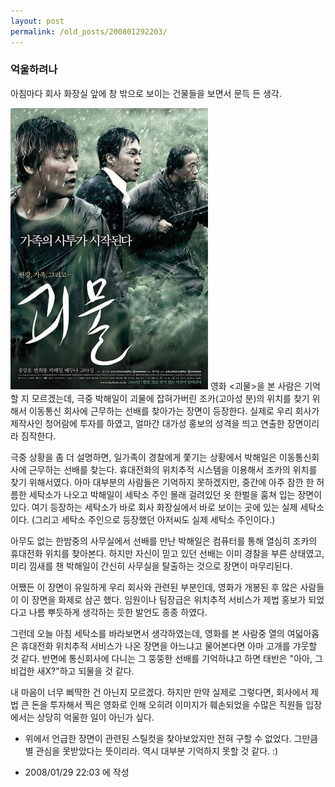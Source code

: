 ```yaml
---
layout: post
permalink: /old_posts/200801292203/
---
```


### 억울하려나

아침마다 회사 화장실 앞에 창 밖으로 보이는 건물들을 보면서 문득 든 생각.


![c0003499_479f207a85922.jpg](200801292203/c0003499_479f207a85922.jpg)
영화 <괴물>을 본 사람은 기억할 지 모르겠는데, 극중 박해일이 괴물에 잡혀가버린 조카(고아성 분)의 위치를 찾기 위해서 이동통신 회사에 근무하는 선배를 찾아가는 장면이 등장한다. 실제로 우리 회사가 제작사인 청어람에 투자를 하였고, 얼마간 대가성 홍보의 성격을 띄고 연출한 장면이리라 짐작한다.

극중 상황을 좀 더 설명하면, 일가족이 경찰에게 쫓기는 상황에서 박해일은 이동통신회사에 근무하는 선배를 찾는다. 휴대전화의 위치추적 시스템을 이용해서 조카의 위치를 찾기 위해서였다. 아마 대부분의 사람들은 기억하지 못하겠지만, 중간에 아주 잠깐 한 허름한 세탁소가 나오고 박해일이 세탁소 주인 몰래 걸려있던 옷 한벌을 훔쳐 입는 장면이 있다. 여기 등장하는 세탁소가 바로 회사 화장실에서 바로 보이는 곳에 있는 실제 세탁소이다. (그리고 세탁소 주인으로 등장했던 아저씨도 실제 세탁소 주인이다.)

아무도 없는 한밤중의 사무실에서 선배를 만난 박해일은 컴퓨터를 통해 열심히 조카의 휴대전화 위치를 찾아본다. 하지만 자신이 믿고 있던 선배는 이미 경찰을 부른 상태였고, 미리 낌새를 챈 박해일이 간신히 사무실을 탈출하는 것으로 장면이 마무리된다.

어쨌든 이 장면이 유일하게 우리 회사와 관련된 부분인데, 영화가 개봉된 후 많은 사람들이 이 장면을 화제로 삼곤 했다. 임원이나 팀장급은 위치추적 서비스가 제법 홍보가 되었다고 나름 뿌듯하게 생각하는 듯한 발언도 종종 하였다.

그런데 오늘 아침 세탁소를 바라보면서 생각하였는데,
영화를 본 사람중 열의 여덟아홉은 휴대전화 위치추적 서비스가 나온 장면을 아느냐고 물어본다면 아마 고개를 갸웃할 것 같다. 반면에 통신회사에 다니는 그 뚱뚱한 선배를 기억하냐고 하면 태반은 "아아, 그 비겁한 새X?"하고 되물을 것 같다.

내 마음이 너무 삐딱한 건 아닌지 모르겠다. 하지만 만약 실제로 그렇다면, 회사에서 제법 큰 돈을 투자해서 찍은 영화로 인해 오히려 이미지가 훼손되었을 수많은 직원들 입장에서는 상당히 억울한 일이 아닌가 싶다.


* 위에서 언급한 장면이 관련된 스틸컷을 찾아보았지만 전혀 구할 수 없었다. 그만큼 별 관심을 못받았다는 뜻이리라. 역시 대부분 기억하지 못할 것 같다. :)





- 2008/01/29 22:03 에 작성